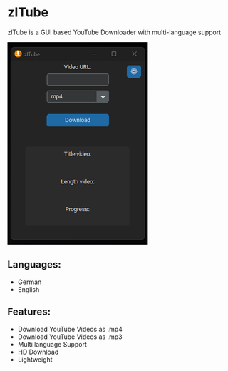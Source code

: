 # zlTube
zlTube is a GUI based YouTube Downloader with multi-language support

![gui](https://raw.githubusercontent.com/zlElo/zlTube/main/zlTube%20GUI.png)


## Languages:
- German
- English

## Features:
- Download YouTube Videos as .mp4
- Download YouTube Videos as .mp3
- Multi language Support
- HD Download
- Lightweight

